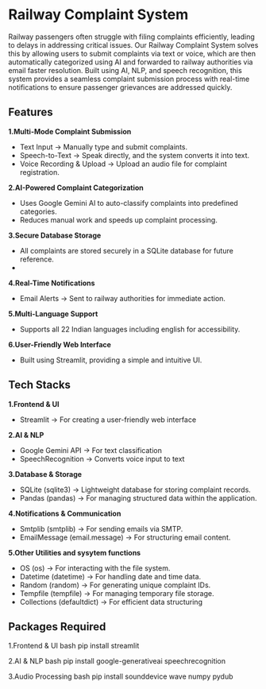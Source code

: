 # Railway Complaint System

Railway passengers often struggle with filing complaints efficiently, leading to delays in addressing critical issues. Our Railway Complaint System solves this by allowing users to submit complaints via text or voice, which are then automatically categorized using AI and forwarded to railway authorities via email faster resolution.
Built using AI, NLP, and speech recognition, this system provides a seamless complaint submission process with real-time notifications to ensure passenger grievances are addressed quickly.

## Features

**1.Multi-Mode Complaint Submission**
 - Text Input → Manually type and submit complaints.
 - Speech-to-Text → Speak directly, and the system converts it into text.
 - Voice Recording & Upload → Upload an audio file for complaint registration.
   
**2.AI-Powered Complaint Categorization**
 - Uses Google Gemini AI to auto-classify complaints into predefined categories.
 - Reduces manual work and speeds up complaint processing.
   
**3.Secure Database Storage**
 - All complaints are stored securely in a SQLite database for future reference.
 - 
**4.Real-Time Notifications**
 - Email Alerts → Sent to railway authorities for immediate action.
   
**5.Multi-Language Support**
 - Supports all 22 Indian languages including english for accessibility.
   
**6.User-Friendly Web Interface**
 - Built using Streamlit, providing a simple and intuitive UI.

## Tech Stacks

**1.Frontend & UI**
  - Streamlit → For creating a user-friendly web interface

**2.AI & NLP**
  - Google Gemini API → For text classification
  - SpeechRecognition → Converts voice input to text

**3.Database & Storage**
  - SQLite (sqlite3) → Lightweight database for storing complaint records.
  - Pandas (pandas) → For managing structured data within the application.

**4️.Notifications & Communication**
  - Smtplib (smtplib) → For sending emails via SMTP.
  - EmailMessage (email.message) → For structuring email content.

**5️.Other Utilities and sysytem functions**
   - OS (os) → For interacting with the file system.
   - Datetime (datetime) → For handling date and time data.
   - Random (random) → For generating unique complaint IDs.
   - Tempfile (tempfile) → For managing temporary file storage.
   - Collections (defaultdict) → For efficient data structuring

## Packages Required

1.Frontend & UI
bash pip install streamlit

2.AI & NLP
bash pip install google-generativeai speechrecognition 

3.Audio Processing
bash pip install sounddevice wave numpy pydub





   


